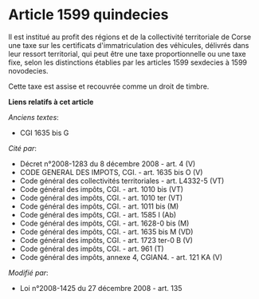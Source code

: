 # Article 1599 quindecies

Il est institué au profit des régions et de la collectivité territoriale de Corse une taxe sur les certificats
d'immatriculation des véhicules, délivrés dans leur ressort territorial, qui peut être une taxe proportionnelle ou une taxe
fixe, selon les distinctions établies par les articles 1599 sexdecies à 1599 novodecies.

Cette taxe est assise et recouvrée comme un droit de timbre.

**Liens relatifs à cet article**

_Anciens textes_:

  - CGI 1635 bis G

_Cité par_:

  - Décret n°2008-1283 du 8 décembre 2008 - art. 4 (V)
  - CODE GENERAL DES IMPOTS, CGI. - art. 1635 bis O (V)
  - Code général des collectivités territoriales - art. L4332-5 (VT)
  - Code général des impôts, CGI. - art. 1010 bis (VT)
  - Code général des impôts, CGI. - art. 1010 ter (VT)
  - Code général des impôts, CGI. - art. 1011 bis (M)
  - Code général des impôts, CGI. - art. 1585 I (Ab)
  - Code général des impôts, CGI. - art. 1628-0 bis (M)
  - Code général des impôts, CGI. - art. 1635 bis M (VD)
  - Code général des impôts, CGI. - art. 1723 ter-0 B (V)
  - Code général des impôts, CGI. - art. 961 (T)
  - Code général des impôts, annexe 4, CGIAN4. - art. 121 KA (V)

_Modifié par_:

  - Loi n°2008-1425 du 27 décembre 2008 - art. 135
